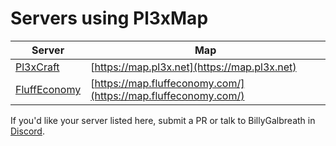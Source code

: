 # Servers using Pl3xMap

|Server|Map|
|---|---|
|[Pl3xCraft](https://mc.pl3x.net)|[https://map.pl3x.net](https://map.pl3x.net)|
|[FluffEconomy](https://fluffeconomy.com/)|[https://map.fluffeconomy.com/](https://map.fluffeconomy.com/)|

If you'd like your server listed here, submit a PR or talk to BillyGalbreath in [Discord](https://discord.gg/mtAAnkk).
